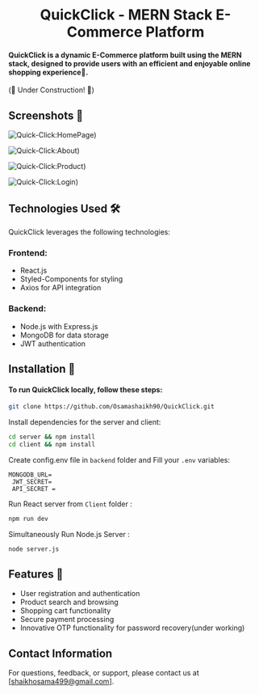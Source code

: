 <h1 align="center"> QuickClick  - MERN Stack E-Commerce Platform </h1>

#### QuickClick is a dynamic E-Commerce platform built using the MERN stack, designed to provide users with an efficient and enjoyable online shopping experience🛒.
(🚧 Under Construction! 🚧)
## Screenshots 📸
![Quick-Click:HomePage)](https://i.imgur.com/mm3BUH8.png)

![Quick-Click:About)](https://i.imgur.com/CAOINdN.png)

![Quick-Click:Product)](https://i.imgur.com/WGHzrRZ.png)

![Quick-Click:Login)](https://i.imgur.com/Pg0lA1I.png)


## Technologies Used 🛠️
QuickClick leverages the following technologies:

### Frontend:

+ React.js
+ Styled-Components for styling
+ Axios for API integration

### Backend:

+ Node.js with Express.js
+ MongoDB for data storage
+ JWT authentication

## Installation 🦾

#### To run QuickClick locally, follow these steps:

```bash
git clone https://github.com/Osamashaikh90/QuickClick.git
```
Install dependencies for the server and client:

```bash
cd server && npm install
cd client && npm install
```

Create config.env file in `backend` folder and Fill your `.env` variables:

```env
MONGODB_URL=
 JWT_SECRET= 
 API_SECRET =
```


Run React server from `Client` folder :

```bash
npm run dev
```

Simultaneously Run Node.js Server :

```bash
node server.js
```

## Features 🤖
+ User registration and authentication
+ Product search and browsing
+ Shopping cart functionality
+ Secure payment processing
+ Innovative OTP functionality for password recovery(under working)

## Contact Information
For questions, feedback, or support, please contact us at [shaikhosama499@gmail.com].
